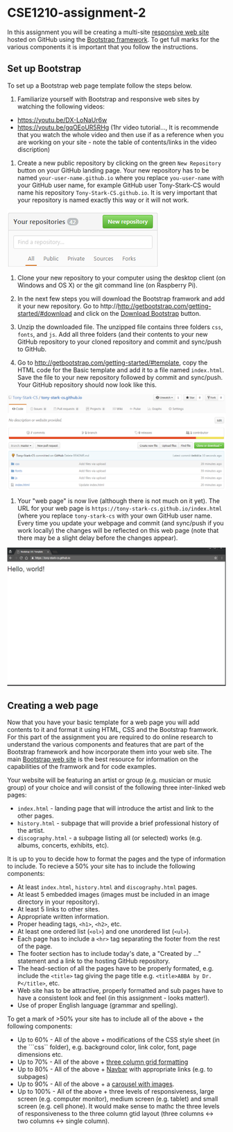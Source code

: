 # CSE1210-assignment-2
In this assignment you will be creating a multi-site [responsive web site](https://en.wikipedia.org/wiki/Responsive_web_design) hosted on GitHub using the [Bootstrap framework](http://getbootstrap.com/). To get full marks for the various components it is important that you follow the instructions. 

## Set up Bootstrap
To set up a Bootstrap web page template follow the steps below.

1. Familiarize yourself with Bootstrap and responsive web sites by watching the following videos:
 * https://youtu.be/DX-LoNaUr6w
 * https://youtu.be/gqOEoUR5RHg (1hr video tutorial..., It is recommende that you watch the whole video and then use if as a reference when you are working on your site - note the table of contents/links in the video discription)

1. Create a new public repository by clicking on the green ```New Repository``` button on your GitHub landing page. Your new repository has to be named ```your-user-name.github.io``` where you replace ```you-user-name``` with your GitHub user name, for example GitHub user Tony-Stark-CS would name his repository ```Tony-Stark-CS.github.io```. It is very important that your repository is named exactly this way or it will not work. 

![](Untitled.png)

1. Clone your new repository to your computer using the desktop client (on Windows and OS X) or the git command line (on Raspberry Pi). 

1. In the next few steps you will download the Bootstrap framwork and add it your new repository. Go to http://http://getbootstrap.com/getting-started/#download and click on the [Download Bootstrap](https://github.com/twbs/bootstrap/releases/download/v3.3.7/bootstrap-3.3.7-dist.zip) button.

1. Unzip the downloaded file. The unzipped file contains three folders ```css```, ```fonts```, and ```js```. Add all three folders (and their contents to your new GitHub repository to your cloned repository and commit and sync/push to GitHub.

1. Go to http://getbootstrap.com/getting-started/#template, copy the HTML code for the Basic template and add it to a file named ```index.html```. Save the file to your new repository followed by commit and sync/push. Your GitHub repository should now look like this.

![](image-github.png)

1. Your "web page" is now live (although there is not much on it yet). The URL for your web page is ```https://tony-stark-cs.github.io/index.html``` (where you replace ```tony-stark-cs``` with your own GitHub user name. Every time you update your webpage and commit (and sync/push if you work locally) the changes will be reflected on this web page (note that there may be a slight delay before the changes appear).

![](screenshot.png)

## Creating a web page
Now that you have your basic template for a web page you will add contents to it and format it using HTML, CSS and the Bootstrap framwork. For this part of the assignment you are required to do online research to understand the various components and features that are part of the Bootstrap framework and how incorporate them into your web site. The main [Bootstrap web site](http://getbootstrap.com/) is the best resource for information on the capabilities of the framwork and for code examples. 

Your website will be featuring an artist or group (e.g. musician or music group) of your choice and will consist of the following three inter-linked web pages:
* ```index.html``` - landing page that will introduce the artist and link to the other pages.
* ```history.html``` - subpage that will provide a brief professional history of the artist.
* ```discography.html``` - a subpage listing all (or selected) works (e.g. albums, concerts, exhibits, etc).
 
It is up to you to decide how to format the pages and the type of information to include. To recieve a 50% your site has to include the following components:
* At least ```index.html```, ```history.html``` and ```discography.html``` pages.
* At least 5 embedded images (images must be included in an image directory in your repository).
* At least 5 links to other sites.
* Appropriate written information.
* Proper heading tags, ```<h1>```, ```<h2>```, etc.
* At least one ordered list (```<ol>```) and one unordered list (```<ul>```).
* Each page has to include a ```<hr>``` tag separating the footer from the rest of the page.
* The footer section has to include today's date, a "Created by ..." statement and a link to the hosting GitHub repository.
* The head-section of all the pages have to be properly formated, e.g. include the ```<title>``` tag giving the page title e.g. ```<title>ABBA by Dr. P</title>```, etc.
* Web site has to be attractive, properly formatted and sub pages have to have a consistent look and feel (in this assignment - looks matter!).
* Use of proper English language (grammar and spelling).
 
To get a mark of >50% your site has to include all of the above + the following components:
* Up to 60% - All of the above + modifications of the CSS style sheet (in the ```css`` folder), e.g. background color, link color, font, page dimensions etc.
* Up to 70% - All of the above + [three column grid formatting](http://getbootstrap.com/css/#grid)
* Up to 80% - All of the above + [Navbar](http://getbootstrap.com/components/#navbar) with appropriate links (e.g. to subpages)
* Up to 90% - All of the above + a [carousel with images](http://getbootstrap.com/javascript/#carousel).
* Up to 100% - All of the above + three levels of responsiveness, large screen (e.g. computer monitor), medium screen (e.g. tablet) and small screen (e.g. cell phone). It would make sense to mathc the three levels of responsiveness to the three column gtid layout (three columns <-> two columns <-> single column). 
